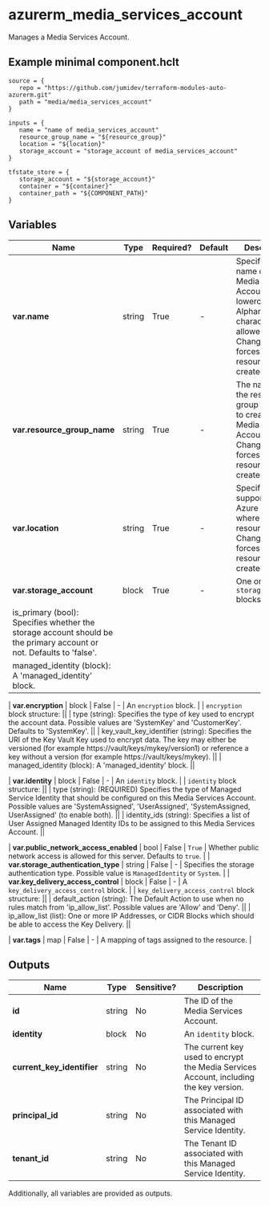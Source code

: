 # azurerm_media_services_account

Manages a Media Services Account.

## Example minimal component.hclt

```hcl
source = {
   repo = "https://github.com/jumidev/terraform-modules-auto-azurerm.git" 
   path = "media/media_services_account" 
}

inputs = {
   name = "name of media_services_account" 
   resource_group_name = "${resource_group}" 
   location = "${location}" 
   storage_account = "storage_account of media_services_account" 
}

tfstate_store = {
   storage_account = "${storage_account}" 
   container = "${container}" 
   container_path = "${COMPONENT_PATH}" 
}

```

## Variables

| Name | Type | Required? |  Default  |  Description |
| ---- | ---- | --------- |  ----------- | ----------- |
| **var.name** | string | True | -  |  Specifies the name of the Media Services Account. Only lowercase Alphanumeric characters allowed. Changing this forces a new resource to be created. | 
| **var.resource_group_name** | string | True | -  |  The name of the resource group in which to create the Media Services Account. Changing this forces a new resource to be created. | 
| **var.location** | string | True | -  |  Specifies the supported Azure location where the resource exists. Changing this forces a new resource to be created. | 
| **var.storage_account** | block | True | -  |  One or more `storage_account` blocks. | | `storage_account` block structure: || 
|   is_primary (bool): Specifies whether the storage account should be the primary account or not. Defaults to 'false'. ||
|   managed_identity (block): A 'managed_identity' block. ||

| **var.encryption** | block | False | -  |  An `encryption` block. | | `encryption` block structure: || 
|   type (string): Specifies the type of key used to encrypt the account data. Possible values are 'SystemKey' and 'CustomerKey'. Defaults to 'SystemKey'. ||
|   key_vault_key_identifier (string): Specifies the URI of the Key Vault Key used to encrypt data. The key may either be versioned (for example https://vault/keys/mykey/version1) or reference a key without a version (for example https://vault/keys/mykey). ||
|   managed_identity (block): A 'managed_identity' block. ||

| **var.identity** | block | False | -  |  An `identity` block. | | `identity` block structure: || 
|   type (string): (REQUIRED) Specifies the type of Managed Service Identity that should be configured on this Media Services Account. Possible values are 'SystemAssigned', 'UserAssigned', 'SystemAssigned, UserAssigned' (to enable both). ||
|   identity_ids (string): Specifies a list of User Assigned Managed Identity IDs to be assigned to this Media Services Account. ||

| **var.public_network_access_enabled** | bool | False | `True`  |  Whether public network access is allowed for this server. Defaults to `true`. | 
| **var.storage_authentication_type** | string | False | -  |  Specifies the storage authentication type. Possible value is `ManagedIdentity` or `System`. | 
| **var.key_delivery_access_control** | block | False | -  |  A `key_delivery_access_control` block. | | `key_delivery_access_control` block structure: || 
|   default_action (string): The Default Action to use when no rules match from 'ip_allow_list'. Possible values are 'Allow' and 'Deny'. ||
|   ip_allow_list (list): One or more IP Addresses, or CIDR Blocks which should be able to access the Key Delivery. ||

| **var.tags** | map | False | -  |  A mapping of tags assigned to the resource. | 



## Outputs

| Name | Type | Sensitive? | Description |
| ---- | ---- | --------- | --------- |
| **id** | string | No  | The ID of the Media Services Account. | 
| **identity** | block | No  | An `identity` block. | 
| **current_key_identifier** | string | No  | The current key used to encrypt the Media Services Account, including the key version. | 
| **principal_id** | string | No  | The Principal ID associated with this Managed Service Identity. | 
| **tenant_id** | string | No  | The Tenant ID associated with this Managed Service Identity. | 

Additionally, all variables are provided as outputs.
